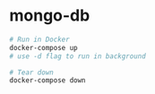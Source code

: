 # mongo-db

```bash
# Run in Docker
docker-compose up
# use -d flag to run in background

# Tear down
docker-compose down

```
